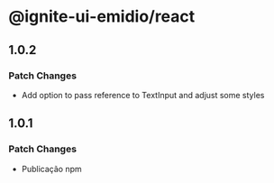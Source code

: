 # @ignite-ui-emidio/react

## 1.0.2

### Patch Changes

- Add option to pass reference to TextInput and adjust some styles

## 1.0.1

### Patch Changes

- Publicação npm
